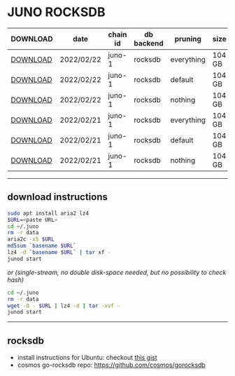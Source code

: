 # JUNO ROCKSDB

| DOWNLOAD  | date | chain id | db backend | pruning | size | file name | hash
| --------- | ---- | -------- | ---------- | ------- | ---- | --------- | --- |
| [DOWNLOAD](https://quicksync.ccvalidators.com/SNAPSHOTS/juno-1_20220222_pruned.tar.lz4) | 2022/02/22 | juno-1 | rocksdb | everything | 104 GB  | juno-1_20220222_pruned.tar.lz4 | fc62f6d1fc07eae96c9582387f76e920 |
| [DOWNLOAD](https://quicksync.ccvalidators.com/SNAPSHOTS/juno-1_20220222_pruned.tar.lz4) | 2022/02/22 | juno-1 | rocksdb | default | 104 GB  | juno-1_20220222_pruned.tar.lz4 | fc62f6d1fc07eae96c9582387f76e920 |
| [DOWNLOAD](https://quicksync.ccvalidators.com/SNAPSHOTS/juno-1_20220222_pruned.tar.lz4) | 2022/02/22 | juno-1 | rocksdb | nothing | 104 GB  | juno-1_20220222_pruned.tar.lz4 | fc62f6d1fc07eae96c9582387f76e920 |
| [DOWNLOAD](https://quicksync.ccvalidators.com/SNAPSHOTS/juno-1_20220221_pruned.tar.lz4) | 2022/02/21 | juno-1 | rocksdb | everything | 104 GB  | juno-1_20220221_pruned.tar.lz4 | fc62f6d1fc07eae96c9582387f76e920 |
| [DOWNLOAD](https://quicksync.ccvalidators.com/SNAPSHOTS/juno-1_20220221_pruned.tar.lz4) | 2022/02/21 | juno-1 | rocksdb | default | 104 GB  | juno-1_20220221_pruned.tar.lz4 | fc62f6d1fc07eae96c9582387f76e920 |
| [DOWNLOAD](https://quicksync.ccvalidators.com/SNAPSHOTS/juno-1_20220221_pruned.tar.lz4) | 2022/02/21 | juno-1 | rocksdb | nothing | 104 GB  | juno-1_20220221_pruned.tar.lz4 | fc62f6d1fc07eae96c9582387f76e920 |

---
## download instructions

```sh
sudo apt install aria2 lz4
$URL=<paste URL>
cd ~/.juno
rm -r data
aria2c -x5 $URL
md5sum `basename $URL`
lz4 -d `basename $URL` | tar xf -
junod start
```
*or (single-stream, no double disk-space needed, but no possibility to check hash)*
```sh
cd ~/.juno
rm -r data
wget -O - $URL | lz4 -d | tar -xvf -
junod start
```

---
## rocksdb

- install instructions for Ubuntu: checkout [this gist](https://gist.github.com/clemensgg/907de16baa203946633ddca462cbf597)
- cosmos go-rocksdb repo: https://github.com/cosmos/gorocksdb
